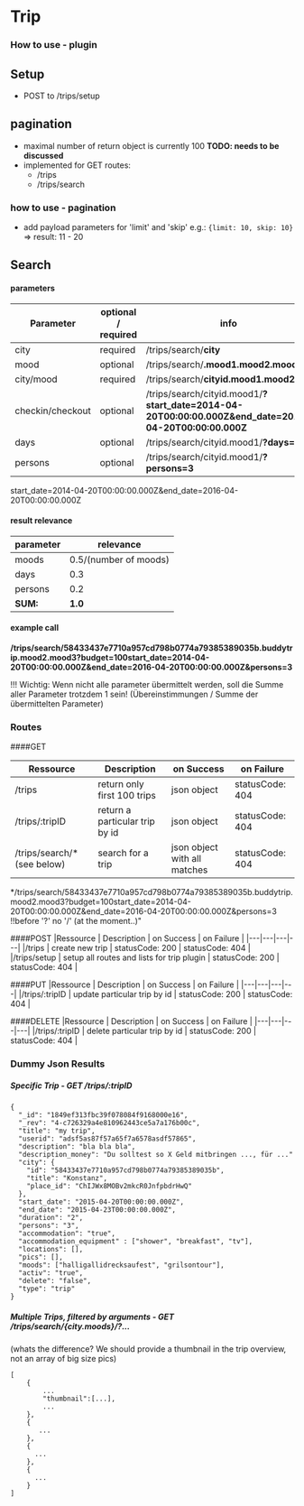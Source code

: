 # Trip


### How to use - plugin
## Setup
- POST to /trips/setup

## pagination
- maximal number of return object is currently 100 **TODO: needs to be discussed**
- implemented for GET routes:
  - /trips
  - /trips/search

### how to use - pagination
- add payload parameters for 'limit' and 'skip'
e.g.: ```{limit: 10, skip: 10}``` => result: 11 - 20 

## Search
#### parameters

|Parameter| optional / required | info |
|---|---|---|
|city| required | /trips/search/**city**|
|mood| optional | /trips/search/**.mood1.mood2.mood3**|
|city/mood| required| /trips/search/**cityid.mood1.mood2**|
|checkin/checkout| optional | /trips/search/cityid.mood1/**?start_date=2014-04-20T00:00:00.000Z&end_date=2016-04-20T00:00:00.000Z**|
|days|optional|/trips/search/cityid.mood1/**?days=2**|
|persons|optional|/trips/search/cityid.mood1/**?persons=3**|

start_date=2014-04-20T00:00:00.000Z&end_date=2016-04-20T00:00:00.000Z

#### result relevance
|parameter|relevance|
|---|---|
|moods|0.5/(number of moods)|
|days|0.3|
|persons|0.2|
|**SUM:**|**1.0**|

#### example call
**/trips/search/58433437e7710a957cd798b0774a79385389035b.buddytrip.mood2.mood3?budget=100start_date=2014-04-20T00:00:00.000Z&end_date=2016-04-20T00:00:00.000Z&persons=3** 

!!! Wichtig: Wenn nicht alle parameter übermittelt werden, soll die Summe aller Parameter trotzdem 1 sein! (Übereinstimmungen / Summe der übermittelten Parameter) 


### Routes
####GET

|Ressource   | Description  |  on Success | on Failure |
|---|---|---|---|
|/trips   | return only first 100 trips  | json object | statusCode: 404 | 
|/trips/:tripID   |  return a particular trip by id | json object | statusCode: 404 | 
|/trips/search/*(see below)   | search for a trip | json object with all matches | statusCode: 404 |
*/trips/search/58433437e7710a957cd798b0774a79385389035b.buddytrip.mood2.mood3?budget=100start_date=2014-04-20T00:00:00.000Z&end_date=2016-04-20T00:00:00.000Z&persons=3 
!!before '?' no '/' (at the moment..)"



####POST
|Ressource   | Description  |  on Success | on Failure |
|---|---|---|---|
|/trips   | create new trip  | statusCode: 200 | statusCode: 404 |
|/trips/setup   | setup all routes and lists for trip plugin  | statusCode: 200 | statusCode: 404 |

####PUT
|Ressource   | Description  |  on Success | on Failure |
|---|---|---|---|
|/trips/:tripID   | update particular trip by id  | statusCode: 200 | statusCode: 404 |

####DELETE
|Ressource   | Description  |  on Success | on Failure |
|---|---|---|---|
|/trips/:tripID   | delete particular trip by id  | statusCode: 200 | statusCode: 404 |

### Dummy Json Results
##### Specific Trip - GET /trips/:tripID
```
{
  "_id": "1849ef313fbc39f078084f9168000e16",
  "_rev": "4-c726329a4e810962443ce5a7a176b00c",
  "title": "my trip",
  "userid": "adsf5as87f57a65f7a6578asdf57865",
  "description": "bla bla bla",
  "description_money": "Du solltest so X Geld mitbringen ..., für ..."
  "city": {
    "id": "58433437e7710a957cd798b0774a79385389035b",
    "title": "Konstanz",
    "place_id": "ChIJWx8MOBv2mkcR0JnfpbdrHwQ"
  },
  "start_date": "2015-04-20T00:00:00.000Z",
  "end_date": "2015-04-23T00:00:00.000Z",
  "duration": "2",
  "persons": "3",
  "accommodation": "true",
  "accommodation_equipment" : ["shower", "breakfast", "tv"],
  "locations": [],
  "pics": [],
  "moods": ["halligallidrecksaufest", "grilsontour"],
  "activ": "true",
  "delete": "false",
  "type": "trip"
}
```

##### Multiple Trips, filtered by arguments - GET /trips/search/{city.moods}/?...
(whats the difference? We should provide a thumbnail in the trip overview, not an array of big size pics)
```
[
    {
        ...
        "thumbnail":[...],
        ...
    },
    {
       ...
    },
    {
      ...
    },
    {
      ...
    }
]
```

